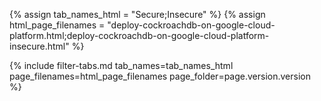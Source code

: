 {% assign tab_names_html = "Secure;Insecure" %}
{% assign html_page_filenames = "deploy-cockroachdb-on-google-cloud-platform.html;deploy-cockroachdb-on-google-cloud-platform-insecure.html" %}

{% include filter-tabs.md tab_names=tab_names_html page_filenames=html_page_filenames page_folder=page.version.version %}
